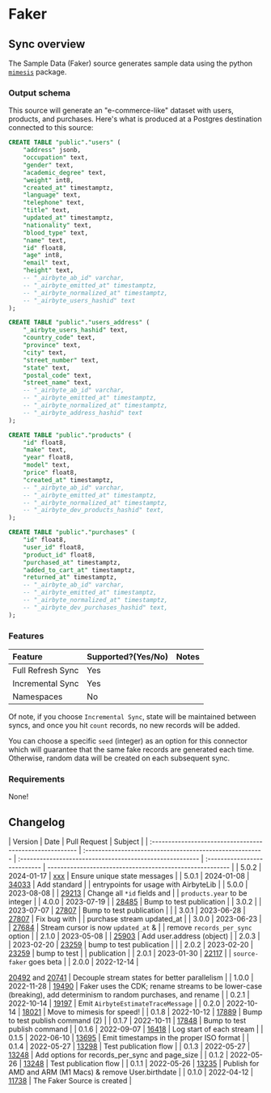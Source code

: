# Faker

## Sync overview

The Sample Data (Faker) source generates sample data using the python
[`mimesis`](https://mimesis.name/en/master/) package.

### Output schema

This source will generate an "e-commerce-like" dataset with users, products, and purchases. Here's
what is produced at a Postgres destination connected to this source:

```sql
CREATE TABLE "public"."users" (
    "address" jsonb,
    "occupation" text,
    "gender" text,
    "academic_degree" text,
    "weight" int8,
    "created_at" timestamptz,
    "language" text,
    "telephone" text,
    "title" text,
    "updated_at" timestamptz,
    "nationality" text,
    "blood_type" text,
    "name" text,
    "id" float8,
    "age" int8,
    "email" text,
    "height" text,
    -- "_airbyte_ab_id" varchar,
    -- "_airbyte_emitted_at" timestamptz,
    -- "_airbyte_normalized_at" timestamptz,
    -- "_airbyte_users_hashid" text
);

CREATE TABLE "public"."users_address" (
    "_airbyte_users_hashid" text,
    "country_code" text,
    "province" text,
    "city" text,
    "street_number" text,
    "state" text,
    "postal_code" text,
    "street_name" text,
    -- "_airbyte_ab_id" varchar,
    -- "_airbyte_emitted_at" timestamptz,
    -- "_airbyte_normalized_at" timestamptz,
    -- "_airbyte_address_hashid" text
);

CREATE TABLE "public"."products" (
    "id" float8,
    "make" text,
    "year" float8,
    "model" text,
    "price" float8,
    "created_at" timestamptz,
    -- "_airbyte_ab_id" varchar,
    -- "_airbyte_emitted_at" timestamptz,
    -- "_airbyte_normalized_at" timestamptz,
    -- "_airbyte_dev_products_hashid" text,
);

CREATE TABLE "public"."purchases" (
    "id" float8,
    "user_id" float8,
    "product_id" float8,
    "purchased_at" timestamptz,
    "added_to_cart_at" timestamptz,
    "returned_at" timestamptz,
    -- "_airbyte_ab_id" varchar,
    -- "_airbyte_emitted_at" timestamptz,
    -- "_airbyte_normalized_at" timestamptz,
    -- "_airbyte_dev_purchases_hashid" text,
);

```

### Features

| Feature           | Supported?\(Yes/No\) | Notes |
| :---------------- | :------------------- | :---- |
| Full Refresh Sync | Yes                  |       |
| Incremental Sync  | Yes                  |       |
| Namespaces        | No                   |       |

Of note, if you choose `Incremental Sync`, state will be maintained between syncs, and once you hit
`count` records, no new records will be added.

You can choose a specific `seed` (integer) as an option for this connector which will guarantee that
the same fake records are generated each time. Otherwise, random data will be created on each
subsequent sync.

### Requirements

None!

## Changelog

| Version                                                  | Date                                                     | Pull Request                                             | Subject                      |
| :------------------------------------------------------- | :------------------------------------------------------- | :------------------------------------------------------- | :--------------------------- | -------------------------------------------------------- |
| 5.0.2                                                    | 2024-01-17                                               | [xxx](https://github.com/airbytehq/airbyte/pull/xxx)     | Ensure unique state messages |
| 5.0.1                                                    | 2024-01-08                                               | [34033](https://github.com/airbytehq/airbyte/pull/34033) | Add standard                 |
| entrypoints for usage with AirbyteLib                    |                                                          | 5.0.0                                                    | 2023-08-08                   |
| [29213](https://github.com/airbytehq/airbyte/pull/29213) | Change all `*id` fields and                              |
| `products.year` to be integer                            |                                                          | 4.0.0                                                    | 2023-07-19                   |
| [28485](https://github.com/airbytehq/airbyte/pull/28485) | Bump to test publication                                 |                                                          | 3.0.2                        |
| 2023-07-07                                               | [27807](https://github.com/airbytehq/airbyte/pull/28060) | Bump to test publication                                 |                              |
| 3.0.1                                                    | 2023-06-28                                               | [27807](https://github.com/airbytehq/airbyte/pull/27807) | Fix bug with                 |
| purchase stream updated_at                               |                                                          | 3.0.0                                                    | 2023-06-23                   |
| [27684](https://github.com/airbytehq/airbyte/pull/27684) | Stream cursor is now `updated_at` &                      |
| remove `records_per_sync` option                         |                                                          | 2.1.0                                                    | 2023-05-08                   |
| [25903](https://github.com/airbytehq/airbyte/pull/25903) | Add user.address (object)                                |                                                          | 2.0.3                        |
| 2023-02-20                                               | [23259](https://github.com/airbytehq/airbyte/pull/23259) | bump to test publication                                 |                              |
| 2.0.2                                                    | 2023-02-20                                               | [23259](https://github.com/airbytehq/airbyte/pull/23259) | bump to test                 |
| publication                                              |                                                          | 2.0.1                                                    | 2023-01-30                   | [22117](https://github.com/airbytehq/airbyte/pull/22117) |
| `source-faker` goes beta                                 |                                                          | 2.0.0                                                    | 2022-12-14                   |

[20492](https://github.com/airbytehq/airbyte/pull/20492) and
[20741](https://github.com/airbytehq/airbyte/pull/20741) | Decouple stream states for better
parallelism | | 1.0.0 | 2022-11-28 | [19490](https://github.com/airbytehq/airbyte/pull/19490) |
Faker uses the CDK; rename streams to be lower-case (breaking), add determinism to random purchases,
and rename | | 0.2.1 | 2022-10-14 | [19197](https://github.com/airbytehq/airbyte/pull/19197) | Emit
`AirbyteEstimateTraceMessage` | | 0.2.0 | 2022-10-14 |
[18021](https://github.com/airbytehq/airbyte/pull/18021) | Move to mimesis for speed! | | 0.1.8 |
2022-10-12 | [17889](https://github.com/airbytehq/airbyte/pull/17889) | Bump to test publish command
(2) | | 0.1.7 | 2022-10-11 | [17848](https://github.com/airbytehq/airbyte/pull/17848) | Bump to test
publish command | | 0.1.6 | 2022-09-07 | [16418](https://github.com/airbytehq/airbyte/pull/16418) |
Log start of each stream | | 0.1.5 | 2022-06-10 |
[13695](https://github.com/airbytehq/airbyte/pull/13695) | Emit timestamps in the proper ISO format
| | 0.1.4 | 2022-05-27 | [13298](https://github.com/airbytehq/airbyte/pull/13298) | Test publication
flow | | 0.1.3 | 2022-05-27 | [13248](https://github.com/airbytehq/airbyte/pull/13248) | Add options
for records_per_sync and page_size | | 0.1.2 | 2022-05-26 |
[13248](https://github.com/airbytehq/airbyte/pull/13293) | Test publication flow | | 0.1.1 |
2022-05-26 | [13235](https://github.com/airbytehq/airbyte/pull/13235) | Publish for AMD and ARM (M1
Macs) & remove User.birthdate | | 0.1.0 | 2022-04-12 |
[11738](https://github.com/airbytehq/airbyte/pull/11738) | The Faker Source is created |

